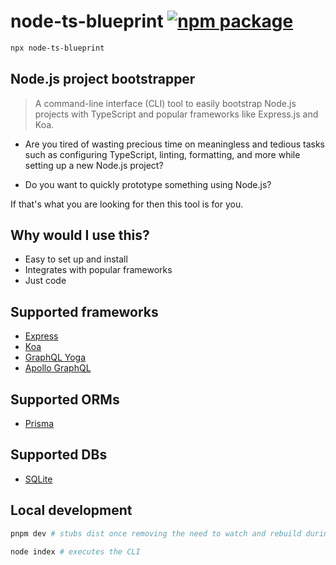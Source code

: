 # node-ts-blueprint <a href="https://npmjs.com/package/node-ts-blueprint"><img src="https://img.shields.io/npm/v/node-ts-blueprint" alt="npm package"></a>

```bash
npx node-ts-blueprint
```

## Node.js project bootstrapper

> A command-line interface (CLI) tool to easily bootstrap Node.js projects with TypeScript and popular frameworks like Express.js and Koa.

- Are you tired of wasting precious time on meaningless and tedious tasks such as configuring TypeScript, linting, formatting, and more while setting up a new Node.js project?

- Do you want to quickly prototype something using Node.js?

If that's what you are looking for then this tool is for you.

## Why would I use this?

- Easy to set up and install
- Integrates with popular frameworks
- Just code

## Supported frameworks

- [Express](https://github.com/expressjs/express)
- [Koa](https://github.com/koajs/koa)
- [GraphQL Yoga](https://github.com/dotansimha/graphql-yoga)
- [Apollo GraphQL](https://github.com/apollographql/apollo-server)

## Supported ORMs

- [Prisma](https://github.com/prisma/prisma)

## Supported DBs

- [SQLite](https://www.sqlite.org/index.html)

## Local development

```bash
pnpm dev # stubs dist once removing the need to watch and rebuild during development

node index # executes the CLI
```
